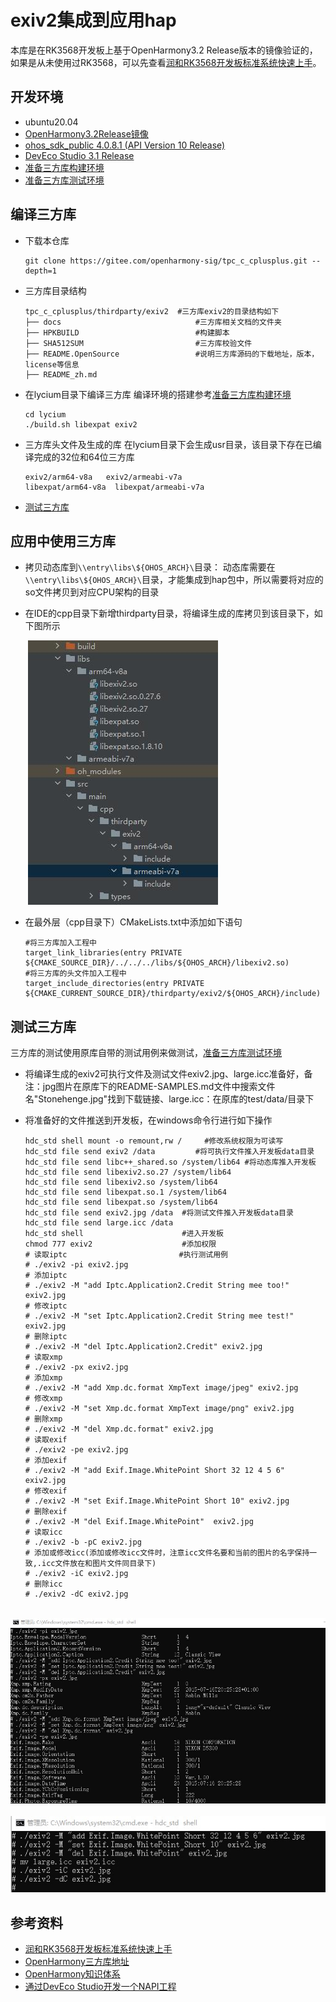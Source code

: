 # exiv2集成到应用hap
本库是在RK3568开发板上基于OpenHarmony3.2 Release版本的镜像验证的，如果是从未使用过RK3568，可以先查看[润和RK3568开发板标准系统快速上手](https://gitee.com/openharmony-sig/knowledge_demo_temp/tree/master/docs/rk3568_helloworld)。
## 开发环境
- ubuntu20.04
- [OpenHarmony3.2Release镜像](https://gitee.com/link?target=https%3A%2F%2Frepo.huaweicloud.com%2Fopenharmony%2Fos%2F3.2-Release%2Fdayu200_standard_arm32.tar.gz)
- [ohos_sdk_public 4.0.8.1 (API Version 10 Release)](http://download.ci.openharmony.cn/version/Master_Version/OpenHarmony_4.0.8.1/20230608_091016/version-Master_Version-OpenHarmony_4.0.8.1-20230608_091016-ohos-sdk-full.tar.gz)
- [DevEco Studio 3.1 Release](https://contentcenter-vali-drcn.dbankcdn.cn/pvt_2/DeveloperAlliance_package_901_9/81/v3/tgRUB84wR72nTfE8Ir_xMw/devecostudio-windows-3.1.0.501.zip?HW-CC-KV=V1&HW-CC-Date=20230621T074329Z&HW-CC-Expire=315360000&HW-CC-Sign=22F6787DF6093ECB4D4E08F9379B114280E1F65DA710599E48EA38CB24F3DBF2)
- [准备三方库构建环境](../../../lycium/README.md#1编译环境准备)
- [准备三方库测试环境](../../../lycium/README.md#3ci环境准备)
## 编译三方库
- 下载本仓库
  ```
  git clone https://gitee.com/openharmony-sig/tpc_c_cplusplus.git --depth=1
  ```
  
- 三方库目录结构
  ```
  tpc_c_cplusplus/thirdparty/exiv2  #三方库exiv2的目录结构如下
  ├── docs                              #三方库相关文档的文件夹
  ├── HPKBUILD                          #构建脚本
  ├── SHA512SUM                         #三方库校验文件
  ├── README.OpenSource                 #说明三方库源码的下载地址，版本，license等信息
  ├── README_zh.md   
  ```
  
- 在lycium目录下编译三方库
  编译环境的搭建参考[准备三方库构建环境](../../../lycium/README.md#1编译环境准备)
  
  ```
  cd lycium
  ./build.sh libexpat exiv2
  ```
  
- 三方库头文件及生成的库
  在lycium目录下会生成usr目录，该目录下存在已编译完成的32位和64位三方库
  ```
  exiv2/arm64-v8a   exiv2/armeabi-v7a
  libexpat/arm64-v8a  libexpat/armeabi-v7a
  ```

- [测试三方库](#测试三方库)

## 应用中使用三方库

- 拷贝动态库到`\\entry\libs\${OHOS_ARCH}\`目录：
  动态库需要在`\\entry\libs\${OHOS_ARCH}\`目录，才能集成到hap包中，所以需要将对应的so文件拷贝到对应CPU架构的目录
- 在IDE的cpp目录下新增thirdparty目录，将编译生成的库拷贝到该目录下，如下图所示

  &nbsp;![thirdparty_install_dir](pic/exiv2_install_dir.jpg)
- 在最外层（cpp目录下）CMakeLists.txt中添加如下语句
  ```
  #将三方库加入工程中
  target_link_libraries(entry PRIVATE ${CMAKE_SOURCE_DIR}/../../../libs/${OHOS_ARCH}/libexiv2.so)
  #将三方库的头文件加入工程中
  target_include_directories(entry PRIVATE ${CMAKE_CURRENT_SOURCE_DIR}/thirdparty/exiv2/${OHOS_ARCH}/include)
  ```
## 测试三方库
三方库的测试使用原库自带的测试用例来做测试，[准备三方库测试环境](../../../lycium/README.md#3ci环境准备)

- 将编译生成的exiv2可执行文件及测试文件exiv2.jpg、large.icc准备好，备注：jpg图片在原库下的README-SAMPLES.md文件中搜索文件名"Stonehenge.jpg"找到下载链接、large.icc：在原库的test/data/目录下

- 将准备好的文件推送到开发板，在windows命令行进行如下操作

  ```
  hdc_std shell mount -o remount,rw /     #修改系统权限为可读写
  hdc_std file send exiv2 /data         #将可执行文件推入开发板data目录
  hdc_std file send libc++_shared.so /system/lib64 #将动态库推入开发板
  hdc_std file send libexiv2.so.27 /system/lib64
  hdc_std file send libexiv2.so /system/lib64
  hdc_std file send libexpat.so.1 /system/lib64
  hdc_std file send libexpat.so /system/lib64
  hdc_std file send exiv2.jpg /data  #将测试文件推入开发板data目录
  hdc_std file send large.icc /data
  hdc_std shell                      #进入开发板
  chmod 777 exiv2                    #添加权限
  # 读取iptc                         #执行测试用例
  # ./exiv2 -pi exiv2.jpg
  # 添加iptc
  # ./exiv2 -M "add Iptc.Application2.Credit String mee too!" exiv2.jpg
  # 修改iptc
  # ./exiv2 -M "set Iptc.Application2.Credit String mee test!" exiv2.jpg
  # 删除iptc
  # ./exiv2 -M "del Iptc.Application2.Credit" exiv2.jpg
  # 读取xmp
  # ./exiv2 -px exiv2.jpg
  # 添加xmp
  # ./exiv2 -M "add Xmp.dc.format XmpText image/jpeg" exiv2.jpg
  # 修改xmp
  # ./exiv2 -M "set Xmp.dc.format XmpText image/png" exiv2.jpg
  # 删除xmp
  # ./exiv2 -M "del Xmp.dc.format" exiv2.jpg   
  # 读取exif
  # ./exiv2 -pe exiv2.jpg
  # 添加exif
  # ./exiv2 -M "add Exif.Image.WhitePoint Short 32 12 4 5 6" exiv2.jpg
  # 修改exif
  # ./exiv2 -M "set Exif.Image.WhitePoint Short 10" exiv2.jpg
  # 删除exif
  # ./exiv2 -M "del Exif.Image.WhitePoint"  exiv2.jpg
  # 读取icc
  # ./exiv2 -b -pC exiv2.jpg
  # 添加或修改icc(添加或修改icc文件时，注意icc文件名要和当前的图片的名字保持一致,.icc文件放在和图片文件同目录下)
  # ./exiv2 -iC exiv2.jpg
  # 删除icc
  # ./exiv2 -dC exiv2.jpg  
  ```

&nbsp;![exiv2_test1](pic/exiv2_test_1.jpg)&nbsp;![exiv2_test2](pic/exiv2_test_2.jpg)

## 参考资料
- [润和RK3568开发板标准系统快速上手](https://gitee.com/openharmony-sig/knowledge_demo_temp/tree/master/docs/rk3568_helloworld)
- [OpenHarmony三方库地址](https://gitee.com/openharmony-tpc)
- [OpenHarmony知识体系](https://gitee.com/openharmony-sig/knowledge)
- [通过DevEco Studio开发一个NAPI工程](https://gitee.com/openharmony-sig/knowledge_demo_temp/blob/master/docs/napi_study/docs/hello_napi.md)
